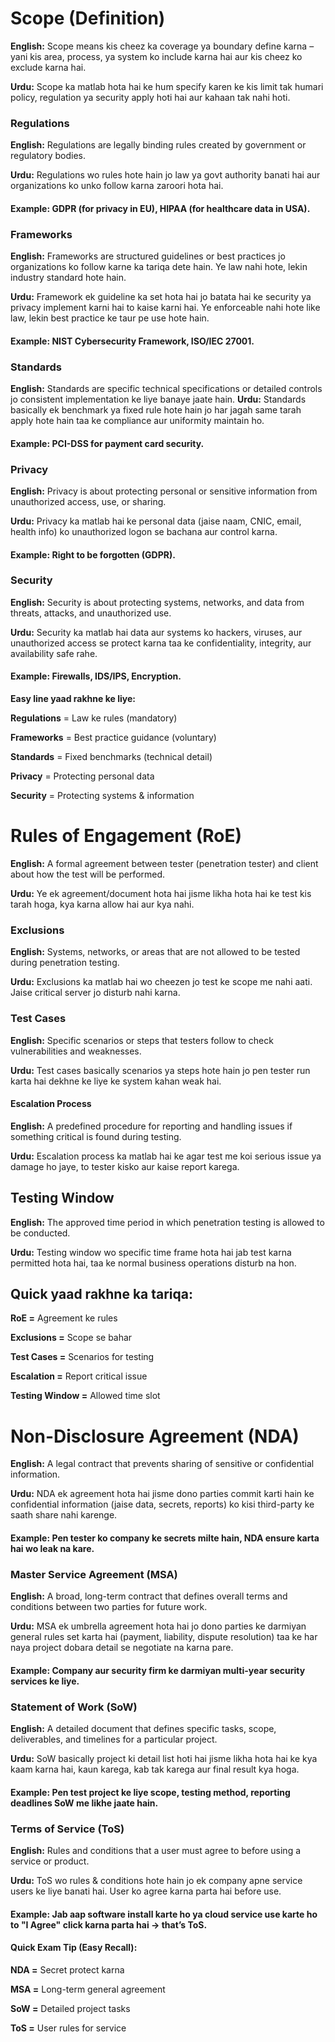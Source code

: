# Scope (Definition)

**English:** Scope means kis cheez ka coverage ya boundary define karna – yani kis area, process, ya system ko include karna hai aur kis cheez ko exclude karna hai.

**Urdu:** Scope ka matlab hota hai ke hum specify karen ke kis limit tak humari policy, regulation ya security apply hoti hai aur kahaan tak nahi hoti.

### Regulations

**English:** Regulations are legally binding rules created by government or regulatory bodies.

**Urdu:** Regulations wo rules hote hain jo law ya govt authority banati hai aur organizations ko unko follow karna zaroori hota hai.

#### Example: GDPR (for privacy in EU), HIPAA (for healthcare data in USA).

### Frameworks

**English:** Frameworks are structured guidelines or best practices jo organizations ko follow karne ka tariqa dete hain. Ye law nahi hote, lekin industry standard hote hain.

**Urdu:** Framework ek guideline ka set hota hai jo batata hai ke security ya privacy implement karni hai to kaise karni hai. Ye enforceable nahi hote like law, lekin best practice ke taur pe use hote hain.

#### Example: NIST Cybersecurity Framework, ISO/IEC 27001.

### Standards

**English:** Standards are specific technical specifications or detailed controls jo consistent implementation ke liye banaye jaate hain.
**Urdu:** Standards basically ek benchmark ya fixed rule hote hain jo har jagah same tarah apply hote hain taa ke compliance aur uniformity maintain ho.

#### Example: PCI-DSS for payment card security.

### Privacy

**English:** Privacy is about protecting personal or sensitive information from unauthorized access, use, or sharing.

**Urdu:** Privacy ka matlab hai ke personal data (jaise naam, CNIC, email, health info) ko unauthorized logon se bachana aur control karna.

#### Example: Right to be forgotten (GDPR).

### Security

**English:** Security is about protecting systems, networks, and data from threats, attacks, and unauthorized use.

**Urdu:** Security ka matlab hai data aur systems ko hackers, viruses, aur unauthorized access se protect karna taa ke confidentiality, integrity, aur availability safe rahe.

#### Example: Firewalls, IDS/IPS, Encryption.

**Easy line yaad rakhne ke liye:**

**Regulations** = Law ke rules (mandatory)

**Frameworks** = Best practice guidance (voluntary)

**Standards** = Fixed benchmarks (technical detail)

**Privacy** = Protecting personal data

**Security** = Protecting systems & information

# Rules of Engagement (RoE)

**English:** A formal agreement between tester (penetration tester) and client about how the test will be performed.

**Urdu:** Ye ek agreement/document hota hai jisme likha hota hai ke test kis tarah hoga, kya karna allow hai aur kya nahi.

### Exclusions

**English:** Systems, networks, or areas that are not allowed to be tested during penetration testing.

**Urdu:** Exclusions ka matlab hai wo cheezen jo test ke scope me nahi aati. Jaise critical server jo disturb nahi karna.

### Test Cases

**English:** Specific scenarios or steps that testers follow to check vulnerabilities and weaknesses.

**Urdu:** Test cases basically scenarios ya steps hote hain jo pen tester run karta hai dekhne ke liye ke system kahan weak hai.

#### Escalation Process

**English:** A predefined procedure for reporting and handling issues if something critical is found during testing.

**Urdu:** Escalation process ka matlab hai ke agar test me koi serious issue ya damage ho jaye, to tester kisko aur kaise report karega.

## Testing Window

**English:** The approved time period in which penetration testing is allowed to be conducted.

**Urdu:** Testing window wo specific time frame hota hai jab test karna permitted hota hai, taa ke normal business operations disturb na hon.

## Quick yaad rakhne ka tariqa:

**RoE =** Agreement ke rules

**Exclusions =** Scope se bahar

**Test Cases =** Scenarios for testing

**Escalation =** Report critical issue

**Testing Window =** Allowed time slot

# Non-Disclosure Agreement (NDA)

**English:** A legal contract that prevents sharing of sensitive or confidential information.

**Urdu:** NDA ek agreement hota hai jisme dono parties commit karti hain ke confidential information (jaise data, secrets, reports) ko kisi third-party ke saath share nahi karenge.

#### Example: Pen tester ko company ke secrets milte hain, NDA ensure karta hai wo leak na kare.

### Master Service Agreement (MSA)

**English:** A broad, long-term contract that defines overall terms and conditions between two parties for future work.

**Urdu:** MSA ek umbrella agreement hota hai jo dono parties ke darmiyan general rules set karta hai (payment, liability, dispute resolution) taa ke har naya project dobara detail se negotiate na karna pare.

#### Example: Company aur security firm ke darmiyan multi-year security services ke liye.

### Statement of Work (SoW)

**English:** A detailed document that defines specific tasks, scope, deliverables, and timelines for a particular project.

**Urdu:** SoW basically project ki detail list hoti hai jisme likha hota hai ke kya kaam karna hai, kaun karega, kab tak karega aur final result kya hoga.

#### Example: Pen test project ke liye scope, testing method, reporting deadlines SoW me likhe jaate hain.

### Terms of Service (ToS)

**English:** Rules and conditions that a user must agree to before using a service or product.

**Urdu:** ToS wo rules & conditions hote hain jo ek company apne service users ke liye banati hai. User ko agree karna parta hai before use.

#### Example: Jab aap software install karte ho ya cloud service use karte ho to "I Agree" click karna parta hai → that’s ToS.

#### Quick Exam Tip (Easy Recall):

**NDA =** Secret protect karna

**MSA =** Long-term general agreement

**SoW =** Detailed project tasks

**ToS =** User rules for service
